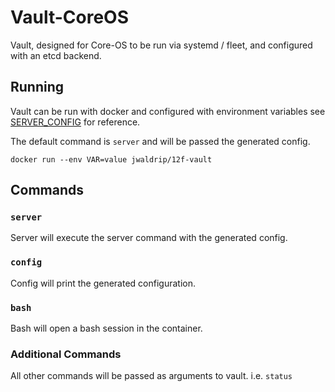 # Vault-CoreOS

Vault, designed for Core-OS to be run via systemd / fleet, and configured with an etcd backend.

## Running

Vault can be run with docker and configured with environment variables see
[SERVER_CONFIG](./SERVER_CONFIG.md) for reference.

The default command is `server` and will be passed the generated config.

```
docker run --env VAR=value jwaldrip/12f-vault
```

## Commands

### `server`

Server will execute the server command with the generated config.

### `config`

Config will print the generated configuration.

### `bash`

Bash will open a bash session in the container.

### Additional Commands
All other commands will be passed as arguments to vault. i.e. `status`
